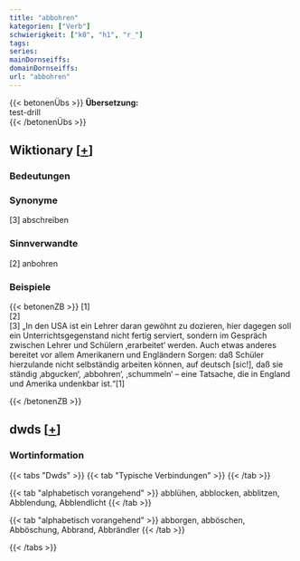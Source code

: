```yaml
---
title: "abbohren"
kategorien: ["Verb"]
schwierigkeit: ["k0", "h1", "r_"]
tags:
series:
mainDornseiffs:
domainDornseiffs:
url: "abbohren"
---
```


{{< betonenÜbs >}}
**Übersetzung:**  
test-drill  
{{< /betonenÜbs >}}

## Wiktionary [[+](https://de.wiktionary.org/wiki/abbohren)]

### Bedeutungen

### Synonyme
[3] abschreiben  

### Sinnverwandte
[2] anbohren  

### Beispiele
{{< betonenZB >}}
[1]  
[2]  
[3] „In den USA ist ein Lehrer daran gewöhnt zu dozieren, hier dagegen soll ein Unterrichtsgegenstand nicht fertig serviert, sondern im Gespräch zwischen Lehrer und Schülern ‚erarbeitet‘ werden. Auch etwas anderes bereitet vor allem Amerikanern und Engländern Sorgen: daß Schüler hierzulande nicht selbständig arbeiten können, auf deutsch [sic!], daß sie ständig ‚abgucken‘, ‚abbohren‘, ‚schummeln‘ – eine Tatsache, die in England und Amerika undenkbar ist.“[1]  

{{< /betonenZB >}}


## dwds [[+](https://www.dwds.de/wb/abbohren)]

### Wortinformation
{{< tabs "Dwds" >}}
{{< tab "Typische Verbindungen" >}}
{{< /tab >}}

{{< tab "alphabetisch vorangehend" >}}
abblühen, abblocken, abblitzen, Abblendung, Abblendlicht
{{< /tab >}}

{{< tab "alphabetisch vorangehend" >}}
abborgen, abböschen, Abböschung, Abbrand, Abbrändler
{{< /tab >}}

{{< /tabs >}}


